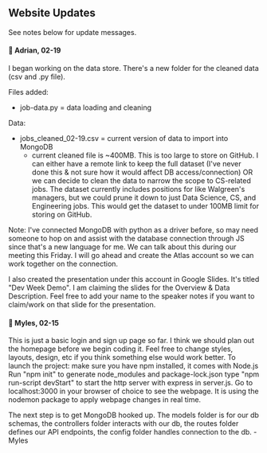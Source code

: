## Website Updates

See notes below for update messages.

#### 📍 Adrian, 02-19
I began working on the data store. There's a new folder for the cleaned data (csv and .py file).

Files added:
- job-data.py = data loading and cleaning

Data:
- jobs_cleaned_02-19.csv = current version of data to import into MongoDB
  - current cleaned file is ~400MB. This is too large to store on GitHub. I can either have a remote link to keep the full dataset (I've never done this & not sure how it would affect DB access/connection) OR we can decide to clean the data to narrow the scope to CS-related jobs. The dataset currently includes positions for like Walgreen's managers, but we could prune it down to just Data Science, CS, and Engineering jobs. This would get the dataset to under 100MB limit for storing on GitHub.

Note: I've connected MongoDB with python as a driver before, so may need someone to hop on and assist with the database connection through JS since that's a new language for me. We can talk about this during our meeting this Friday. I will go ahead and create the Atlas account so we can work together on the connection.

I also created the presentation under this account in Google Slides. It's titled "Dev Week Demo". I am claiming the slides for the Overview & Data Description. Feel free to add your name to the speaker notes if you want to claim/work on that slide for the presentation.

#### 📍 Myles, 02-15
This is just a basic login and sign up page so far. I think we should plan out the homepage before we begin coding it.
Feel free to change styles, layouts, design, etc if you think something else would work better.
To launch the project:
make sure you have npm installed, it comes with Node.js
Run "npm init" to generate node_modules and package-lock.json
type "npm run-script devStart" to start the http server with express in server.js.
Go to localhost:3000 in your browser of choice to see the webpage.
It is using the nodemon package to apply webpage changes in real time.

The next step is to get MongoDB hooked up. 
The models folder is for our db schemas, 
the controllers folder interacts with our db,
the routes folder defines our API endpoints,
the config folder handles connection to the db.
-Myles

